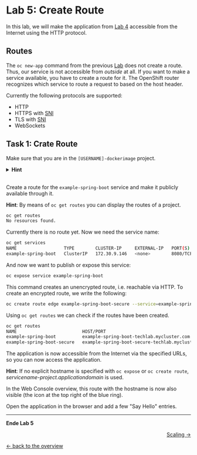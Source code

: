 # Lab 5: Create Route

In this lab, we will make the application from [Lab 4](04_deploy_dockerimage.md) accessible from the Internet using the HTTP protocol.


## Routes

The `oc new-app` command from the previous [Lab](04_deploy_dockerimage.md) does not create a route.
Thus, our service is not accessible from _outside_ at all.
If you want to make a service available, you have to create a route for it.
The OpenShift router recognizes which service to route a request to based on the host header.

Currently the following protocols are supported:

- HTTP
- HTTPS with [SNI](https://en.wikipedia.org/wiki/Server_Name_Indication)
- TLS with [SNI](https://en.wikipedia.org/wiki/Server_Name_Indication)
- WebSockets


## Task 1: Crate Route

Make sure that you are in the `[USERNAME]-dockerimage` project.

<details><summary><b>Hint</b></summary>oc project [USERNAME]-dockerimage</details><br/>

Create a route for the `example-spring-boot` service and make it publicly available through it.

__Hint__:
By means of `oc get routes` you can display the routes of a project.

```bash
oc get routes
No resources found.
```

Currently there is no route yet. Now we need the service name:

```bash
oc get services
NAME                  TYPE        CLUSTER-IP     EXTERNAL-IP   PORT(S)                               AGE
example-spring-boot   ClusterIP   172.30.9.146   <none>        8080/TCP,8778/TCP,9000/TCP,9779/TCP   16m
```

And now we want to publish or expose this service:

```bash
oc expose service example-spring-boot
```

This command creates an unencrypted route, i.e. reachable via HTTP.
To create an encrypted route, we write the following:

```bash
oc create route edge example-spring-boot-secure --service=example-spring-boot
```

Using `oc get routes` we can check if the routes have been created.

```bash
oc get routes
NAME                         HOST/PORT                                         PATH      SERVICES              PORT       TERMINATION   WILDCARD
example-spring-boot          example-spring-boot-techlab.mycluster.com                   example-spring-boot   8080-tcp                 None
example-spring-boot-secure   example-spring-boot-secure-techlab.mycluster.com            example-spring-boot   8080-tcp   edge          None
```

The application is now accessible from the Internet via the specified URLs, so you can now access the application.

__Hint__:
If no explicit hostname is specified with `oc expose` or `oc create route`, _servicename-project.applicationdomain_ is used.

In the Web Console overview, this route with the hostname is now also visible (the icon at the top right of the blue ring).

Open the application in the browser and add a few "Say Hello" entries.

---

__Ende Lab 5__

<p width="100px" align="right"><a href="06_scale.md">Scaling →</a></p>

[← back to the overview](../README.md)
